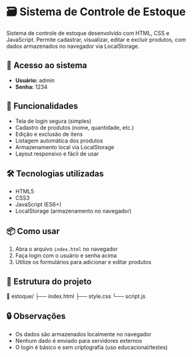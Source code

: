 # 🗃️ Sistema de Controle de Estoque

Sistema de controle de estoque desenvolvido com HTML, CSS e JavaScript. Permite cadastrar, visualizar, editar e excluir produtos, com dados armazenados no navegador via LocalStorage.

## 🔐 Acesso ao sistema
- **Usuário:** admin  
- **Senha:** 1234

## 🚀 Funcionalidades
- Tela de login segura (simples)
- Cadastro de produtos (nome, quantidade, etc.)
- Edição e exclusão de itens
- Listagem automática dos produtos
- Armazenamento local via LocalStorage
- Layout responsivo e fácil de usar

## 🛠️ Tecnologias utilizadas
- HTML5
- CSS3
- JavaScript (ES6+)
- LocalStorage (armazenamento no navegador)

## 📦 Como usar
1. Abra o arquivo `index.html` no navegador
2. Faça login com o usuário e senha acima
3. Utilize os formulários para adicionar e editar produtos

## 📂 Estrutura do projeto
📁 estoque/
├── index.html
├── style.css
└── script.js

## 🔒 Observações
- Os dados são armazenados localmente no navegador
- Nenhum dado é enviado para servidores externos
- O login é básico e sem criptografia (uso educacional/testes)
